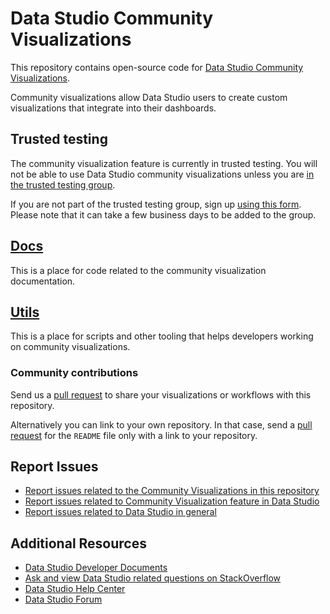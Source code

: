 # Data Studio Community Visualizations

This repository contains open-source code for [Data Studio Community
Visualizations](https://developers.google.com/datastudio/visualization).

Community visualizations allow Data Studio users to create custom visualizations
that integrate into their dashboards.


## Trusted testing
The community visualization feature is currently in trusted testing. You will
not be able to use Data Studio community visualizations unless you are [in the
trusted testing
group](https://groups.google.com/forum/#!forum/data-studio-dev-whitelist-cv).

If you are not part of the trusted testing group, sign up [using this
form](https://docs.google.com/forms/d/e/1FAIpQLSeYSUq-ligS_ld1iefqYXjDnCnrEgSbgSxWmLwyC45JlUrfOQ/viewform).
Please note that it can take a few business days to be added to the group.

## [Docs](/docs)
This is a place for code related to the community visualization documentation.

## [Utils](/utils)
This is a place for scripts and other tooling that helps developers working on community
visualizations.

### Community contributions
Send us a [pull request](https://github.com/googledatastudio/community-visualizations) to
share your visualizations or workflows with this repository.

Alternatively you can link to your own repository. In that case, send a [pull
request](https://github.com/googledatastudio/community-visualization) for the `README` file
only with a link to your repository.

## Report Issues

- [Report issues related to the Community Visualizations in this
  repository](https://github.com/googledatastudio/community-visualizations/issues)
- [Report issues related to Community Visualization feature in Data Studio](https://issuetracker.google.com/issues?q=componentid:321382)
- [Report issues related to Data Studio in
  general](https://issuetracker.google.com/savedsearches/578413)

## Additional Resources

- [Data Studio Developer Documents](https://developers.google.com/datastudio/)
- [Ask and view Data Studio related questions on
  StackOverflow](https://stackoverflow.com/questions/tagged/google-data-studio)
- [Data Studio Help
  Center](https://support.google.com/datastudio/?hl=en#topic=6267740)
- [Data Studio
  Forum](https://www.en.advertisercommunity.com/t5/Data-Studio/bd-p/Data-Studio)
